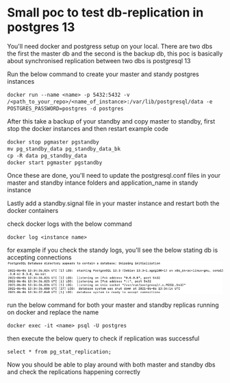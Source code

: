 # Small poc to test db-replication in postgres 13 

You'll need docker and postgress setup on your local.
There are two dbs the first the master db and the second is the backup db, this poc is basically about synchronised replication between two dbs is postgresql 13

Run the below command to create your master and standy postgres instances

```
docker run --name <name> -p 5432:5432 -v /<path_to_your_repo>/<name_of_instance>:/var/lib/postgresql/data -e POSTGRES_PASSWORD=postgres -d postgres
```

After this take a backup of your standby and copy master to standby, first stop the docker instances and then restart
example code
```
docker stop pgmaster pgstandby
mv pg_standby_data pg_standby_data_bk
cp -R data pg_standby_data
docker start pgmaster pgstandby
```

Once these are done, you'll need to update the postgresql.conf files in your master and standby intance folders and application_name in standy instance

Lastly add a standby.signal file in your master instance and restart both the docker containers

check docker logs with the below command
```
docker log <instance name>
```
for example if you check the standy logs, you'll see the below stating db is accepting connections
![Sample Image](assets/sample_ss.png)




run the below command for both your master and standby replicas running on docker and replace the name
```
docker exec -it <name> psql -U postgres
```


then execute the below query to check if replication was successful
```
select * from pg_stat_replication;
```

Now you should be able to play around with both master and standby dbs and check the replications happening correctly
